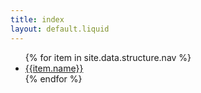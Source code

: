 ```yaml
---
title: index
layout: default.liquid
---
```

<ul>
{% for item in site.data.structure.nav %}
<li>
  <a href="src/{{ item.name }}.html">{{item.name}}</a>
</li>
{% endfor %}
</ul>
